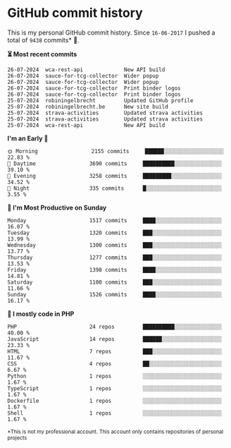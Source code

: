 # GitHub commit history
This is my personal GitHub commit history. Since <!--START_SECTION:first-commit-date-->`16-06-2017`<!--END_SECTION:first-commit-date--> I pushed a total of <!--START_SECTION:total-commit-count-->`9438`<!--END_SECTION:total-commit-count--> commits* 🎉.

<!--START_SECTION:most-recent-commits-->
**⏳ Most recent commits**
                                        
```text
26-07-2024  wca-rest-api             New API build
26-07-2024  sauce-for-tcg-collector  Wider popup
26-07-2024  sauce-for-tcg-collector  Wider popup
26-07-2024  sauce-for-tcg-collector  Print binder logos
26-07-2024  sauce-for-tcg-collector  Print binder logos
25-07-2024  robiningelbrecht         Updated GitHub profile
25-07-2024  robiningelbrecht.be      New site build
25-07-2024  strava-activities        Updated strava activities
25-07-2024  strava-activities        Updated strava activities
25-07-2024  wca-rest-api             New API build
```
<!--END_SECTION:most-recent-commits-->  

<!--START_SECTION:commits-per-day-time-->
**I&#039;m an Early 🐤**

```text
🌞 Morning                 2155 commits     ██████░░░░░░░░░░░░░░░░░░░   22.83 %
🌆 Daytime                 3690 commits     ██████████░░░░░░░░░░░░░░░   39.10 %
🌃 Evening                 3258 commits     █████████░░░░░░░░░░░░░░░░   34.52 %
🌙 Night                   335 commits      █░░░░░░░░░░░░░░░░░░░░░░░░   3.55 %
```
<!--END_SECTION:commits-per-day-time-->  

<!--START_SECTION:commits-per-weekday-->
**📅 I&#039;m Most Productive on Sunday**

```text
Monday                    1517 commits     ████░░░░░░░░░░░░░░░░░░░░░   16.07 %
Tuesday                   1320 commits     ███░░░░░░░░░░░░░░░░░░░░░░   13.99 %
Wednesday                 1300 commits     ███░░░░░░░░░░░░░░░░░░░░░░   13.77 %
Thursday                  1277 commits     ███░░░░░░░░░░░░░░░░░░░░░░   13.53 %
Friday                    1398 commits     ████░░░░░░░░░░░░░░░░░░░░░   14.81 %
Saturday                  1100 commits     ███░░░░░░░░░░░░░░░░░░░░░░   11.66 %
Sunday                    1526 commits     ████░░░░░░░░░░░░░░░░░░░░░   16.17 %
```
<!--END_SECTION:commits-per-weekday-->  

<!--START_SECTION:repos-per-language-->
**💬 I mostly code in PHP**

```text
PHP                       24 repos         ██████████░░░░░░░░░░░░░░░   40.00 %
JavaScript                14 repos         ██████░░░░░░░░░░░░░░░░░░░   23.33 %
HTML                      7 repos          ███░░░░░░░░░░░░░░░░░░░░░░   11.67 %
CSS                       4 repos          ██░░░░░░░░░░░░░░░░░░░░░░░   6.67 %
Python                    1 repos          ░░░░░░░░░░░░░░░░░░░░░░░░░   1.67 %
TypeScript                1 repos          ░░░░░░░░░░░░░░░░░░░░░░░░░   1.67 %
Dockerfile                1 repos          ░░░░░░░░░░░░░░░░░░░░░░░░░   1.67 %
Shell                     1 repos          ░░░░░░░░░░░░░░░░░░░░░░░░░   1.67 %
```
<!--END_SECTION:repos-per-language-->  

<sub>*This is not my professional account. This account only contains repositories of personal projects</sub>
